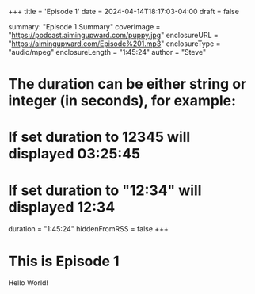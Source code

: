 +++
title = 'Episode 1'
date = 2024-04-14T18:17:03-04:00
draft = false

summary: "Episode 1 Summary"
coverImage = "https://podcast.aimingupward.com/puppy.jpg"
enclosureURL = "https://aimingupward.com/Episode%201.mp3"
enclosureType = "audio/mpeg"
enclosureLength = "1:45:24"
author = "Steve"
# The duration can be either string or integer (in seconds), for example:
# If set duration to 12345 will displayed 03:25:45
# If set duration to "12:34" will displayed 12:34
duration = "1:45:24"
hiddenFromRSS = false
+++

# This is Episode 1

Hello World!